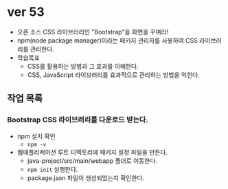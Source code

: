 # ver 53
- 오픈 소스 CSS 라이브러리인 "Bootstrap"을 화면을 꾸며라!
- npm(node package manager)이라는 패키지 관리자를 사용하여 CSS 라이브러리를 관리한다. 
- 학습목표
  - CSS를 활용하는 방법과 그 효과를 이해한다.
  - CSS, JavaScript 라이브러리를 효과적으로 관리하는 방법을 익힌다. 


## 작업 목록 

### Bootstrap CSS 라이브러리를 다운로드 받는다.
- npm 설치 확인
  - `npm -v`   
- 웹애플리케이션 루트 디렉토리에 패키지 설정 파일을 만든다.
  - java-project/src/main/webapp 폴더로 이동한다.
  - `npm init` 실행한다.
  - package.json 파일이 생성되었는지 확인한다.
  
